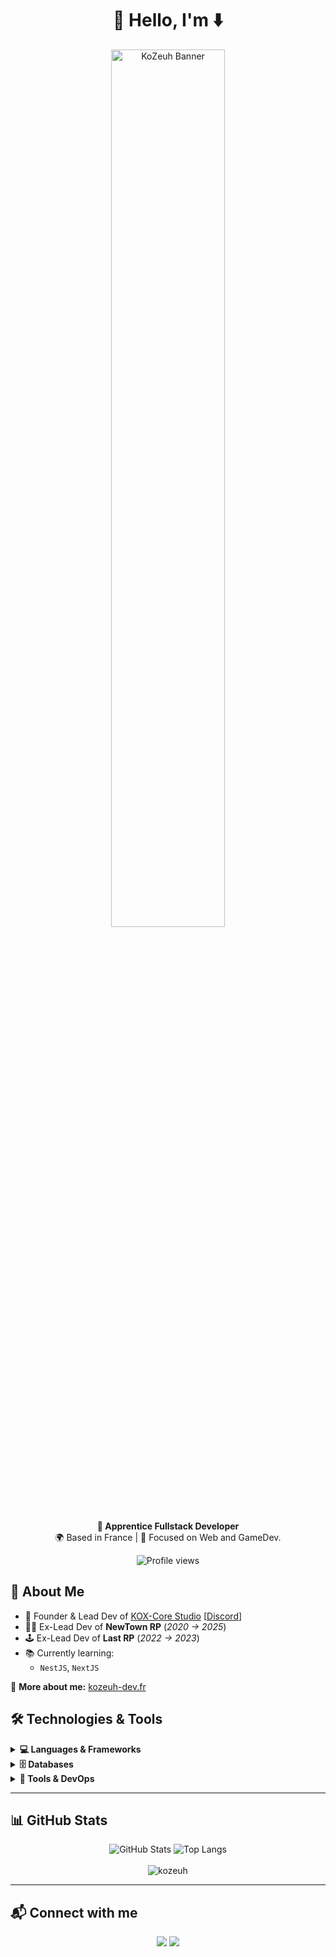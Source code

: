 <div align="center">

# 👋 Hello, I'm ⬇️

<img src="https://privatent.kozeuh-dev.fr/Upload_Script/uploads/image0.jpg" alt="KoZeuh Banner" width="60%"/>

**🧠 Apprentice Fullstack Developer**  
🌍 Based in France | 🎯 Focused on Web and GameDev.

![Profile views](https://komarev.com/ghpvc/?username=KoZeuh&style=for-the-badge&color=green&label=PROFILE+VIEWS)

</div>

## 🚀 About Me

- 🛒 Founder & Lead Dev of [KOX-Core Studio](https://kox-core.tebex.io) [[Discord](https://www.discord.gg/pY5bdD7mZ3)]
- 👨‍💻 Ex-Lead Dev of **NewTown RP** (_2020 → 2025_)
- 🕹 Ex-Lead Dev of **Last RP** (_2022 → 2023_)
- 📚 Currently learning:
  - `NestJS`, `NextJS`

🔗 **More about me:** [kozeuh-dev.fr](https://www.kozeuh-dev.fr)

## 🛠️ Technologies & Tools

<details>
  <summary><strong>💻 Languages & Frameworks</strong></summary><br>

![JavaScript](https://img.shields.io/badge/JavaScript-F7DF1E?style=flat&logo=javascript&logoColor=black)
![PHP](https://img.shields.io/badge/PHP-777BB4?style=flat&logo=php&logoColor=white)
![HTML5](https://img.shields.io/badge/HTML5-E34F26?style=flat&logo=html5&logoColor=white)
![CSS3](https://img.shields.io/badge/CSS3-1572B6?style=flat&logo=css3&logoColor=white)
![SASS](https://img.shields.io/badge/SASS-CC6699?style=flat&logo=sass&logoColor=white)
![Markdown](https://img.shields.io/badge/Markdown-000000?style=flat&logo=markdown&logoColor=white)
![TypeScript](https://img.shields.io/badge/TypeScript-3178C6?style=flat&logo=typescript&logoColor=white)
![VueJS](https://img.shields.io/badge/VueJS-42b883?style=flat&logo=vue.js&logoColor=white)
![NodeJS](https://img.shields.io/badge/Node.js-339933?style=flat&logo=node.js&logoColor=white)
![ExpressJS](https://img.shields.io/badge/Express.js-000000?style=flat&logo=express&logoColor=white)
![Symfony](https://img.shields.io/badge/Symfony-000000?style=flat&logo=symfony&logoColor=white)
![Webpack](https://img.shields.io/badge/Webpack-8DD6F9?style=flat&logo=webpack&logoColor=black)
![Lua](https://img.shields.io/badge/LUA-2C2D72?style=flat&logo=lua&logoColor=white)

</details>

<details>
  <summary><strong>🗄️ Databases</strong></summary><br>

![MySQL](https://img.shields.io/badge/MySQL-4479A1?style=flat&logo=mysql&logoColor=white)
![MariaDB](https://img.shields.io/badge/MariaDB-003545?style=flat&logo=mariadb&logoColor=white)
![MongoDB](https://img.shields.io/badge/MongoDB-47A248?style=flat&logo=mongodb&logoColor=white)
![SQLite](https://img.shields.io/badge/SQLite-003B57?style=flat&logo=sqlite&logoColor=white)
![JSON](https://img.shields.io/badge/JSON-000000?style=flat&logo=json&logoColor=white)

</details>

<details>
  <summary><strong>🧰 Tools & DevOps</strong></summary><br>

![Docker](https://img.shields.io/badge/Docker-2496ED?style=flat&logo=docker&logoColor=white)
![NGINX](https://img.shields.io/badge/NGINX-269539?style=flat&logo=nginx&logoColor=white)
![Heroku](https://img.shields.io/badge/Heroku-430098?style=flat&logo=heroku&logoColor=white)
![Git](https://img.shields.io/badge/Git-F05032?style=flat&logo=git&logoColor=white)
![VSCode](https://img.shields.io/badge/VSCode-007ACC?style=flat&logo=visual-studio-code&logoColor=white)
![Trello](https://img.shields.io/badge/Trello-0079BF?style=flat&logo=trello&logoColor=white)

</details>

---

## 📊 GitHub Stats

<div align="center">
  <img src="https://github-readme-stats.vercel.app/api?username=kozeuh&show_icons=true&locale=en&theme=radical" alt="GitHub Stats" />
  <img src="https://github-readme-stats.vercel.app/api/top-langs?username=kozeuh&layout=compact&theme=radical" alt="Top Langs" />
   <br><br>
   <img src="https://github-profile-trophy.vercel.app/?username=kozeuh&theme=algolia&column=5&margin-w=15&margin-h=15&rank=-C,-B,-UNKNOWN,-SECRET" alt="kozeuh" />
</div>

---

## 📬 Connect with me

<p align="center">
  <a href="https://www.youtube.com/@kozeuhdev"><img src="https://img.shields.io/badge/YouTube-%23FF0000.svg?&style=for-the-badge&logo=YouTube&logoColor=white"/></a>
  <a href="https://discord.com/users/700100983648419902"><img src="https://img.shields.io/badge/Discord-%237289DA.svg?&style=for-the-badge&logo=discord&logoColor=white"/></a>
</p>
